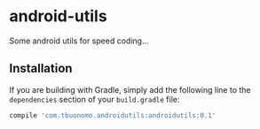 # android-utils

Some android utils for speed coding... 

## Installation

If you are building with Gradle, simply add the following line to the `dependencies` section of your `build.gradle` file:

```groovy
compile 'com.tbuonomo.androidutils:androidutils:0.1'
```
